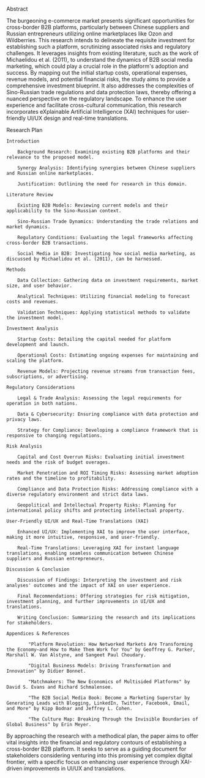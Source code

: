 Abstract

The burgeoning e-commerce market presents significant opportunities for cross-border B2B platforms, particularly between Chinese suppliers and Russian entrepreneurs utilizing online marketplaces like Ozon and Wildberries. This research intends to delineate the requisite investment for establishing such a platform, scrutinizing associated risks and regulatory challenges. It leverages insights from existing literature, such as the work of Michaelidou et al. (2011), to understand the dynamics of B2B social media marketing, which could play a crucial role in the platform's adoption and success. By mapping out the initial startup costs, operational expenses, revenue models, and potential financial risks, the study aims to provide a comprehensive investment blueprint. It also addresses the complexities of Sino-Russian trade regulations and data protection laws, thereby offering a nuanced perspective on the regulatory landscape. To enhance the user experience and facilitate cross-cultural communication, this research incorporates eXplainable Artificial Intelligence (XAI) techniques for user-friendly UI/UX design and real-time translations.

Research Plan

    Introduction

        Background Research: Examining existing B2B platforms and their relevance to the proposed model.

        Synergy Analysis: Identifying synergies between Chinese suppliers and Russian online marketplaces.

        Justification: Outlining the need for research in this domain.

    Literature Review

        Existing B2B Models: Reviewing current models and their applicability to the Sino-Russian context.

        Sino-Russian Trade Dynamics: Understanding the trade relations and market dynamics.

        Regulatory Conditions: Evaluating the legal frameworks affecting cross-border B2B transactions.

        Social Media in B2B: Investigating how social media marketing, as discussed by Michaelidou et al. (2011), can be harnessed.

    Methods

        Data Collection: Gathering data on investment requirements, market size, and user behavior.

        Analytical Techniques: Utilizing financial modeling to forecast costs and revenues.

        Validation Techniques: Applying statistical methods to validate the investment model.

    Investment Analysis

        Startup Costs: Detailing the capital needed for platform development and launch.

        Operational Costs: Estimating ongoing expenses for maintaining and scaling the platform.

        Revenue Models: Projecting revenue streams from transaction fees, subscriptions, or advertising.

    Regulatory Considerations

        Legal & Trade Analysis: Assessing the legal requirements for operation in both nations.

        Data & Cybersecurity: Ensuring compliance with data protection and privacy laws.

        Strategy for Compliance: Developing a compliance framework that is responsive to changing regulations.

    Risk Analysis

        Capital and Cost Overrun Risks: Evaluating initial investment needs and the risk of budget overages.

        Market Penetration and ROI Timing Risks: Assessing market adoption rates and the timeline to profitability.

        Compliance and Data Protection Risks: Addressing compliance with a diverse regulatory environment and strict data laws.

        Geopolitical and Intellectual Property Risks: Planning for international policy shifts and protecting intellectual property.

    User-Friendly UI/UX and Real-Time Translations (XAI)

        Enhanced UI/UX: Implementing XAI to improve the user interface, making it more intuitive, responsive, and user-friendly.

        Real-Time Translations: Leveraging XAI for instant language translations, enabling seamless communication between Chinese suppliers and Russian entrepreneurs.

    Discussion & Conclusion

        Discussion of Findings: Interpreting the investment and risk analyses' outcomes and the impact of XAI on user experience.

        Final Recommendations: Offering strategies for risk mitigation, investment planning, and further improvements in UI/UX and translations.

        Writing Conclusion: Summarizing the research and its implications for stakeholders.

    Appendices & References

            "Platform Revolution: How Networked Markets Are Transforming the Economy—and How to Make Them Work for You" by Geoffrey G. Parker, Marshall W. Van Alstyne, and Sangeet Paul Choudary.

            "Digital Business Models: Driving Transformation and Innovation" by Didier Bonnet.

            "Matchmakers: The New Economics of Multisided Platforms" by David S. Evans and Richard Schmalensee.

            "The B2B Social Media Book: Become a Marketing Superstar by Generating Leads with Blogging, LinkedIn, Twitter, Facebook, Email, and More" by Kipp Bodnar and Jeffrey L. Cohen.

            "The Culture Map: Breaking Through the Invisible Boundaries of Global Business" by Erin Meyer.

By approaching the research with a methodical plan, the paper aims to offer vital insights into the financial and regulatory contours of establishing a cross-border B2B platform. It seeks to serve as a guiding document for stakeholders considering venturing into this promising yet complex digital frontier, with a specific focus on enhancing user experience through XAI-driven improvements in UI/UX and translations. 

